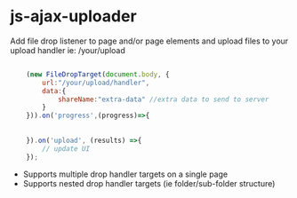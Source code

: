 # js-ajax-uploader




Add file drop listener to page and/or page elements and upload files to your upload handler ie: /your/upload

```js

	(new FileDropTarget(document.body, {
	    url:"/your/upload/handler",
	    data:{
	        shareName:"extra-data" //extra data to send to server 
	    }
	})).on('progress',(progress)=>{
		
		
	}).on('upload', (results) =>{
	    // update UI
	});

```


 - Supports multiple drop handler targets on a single page
 - Supports nested drop handler targets (ie folder/sub-folder structure)
